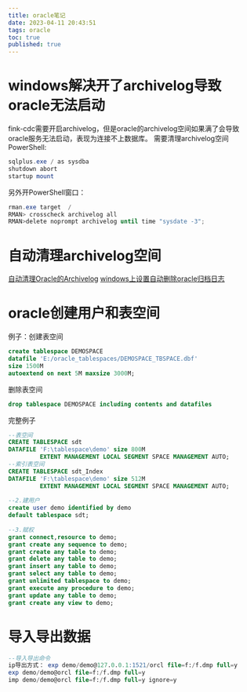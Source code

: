 ```yaml
---
title: oracle笔记
date: 2023-04-11 20:43:51
tags: oracle
toc: true
published: true
---
```


# windows解决开了archivelog导致oracle无法启动

fink-cdc需要开启archivelog，但是oracle的archivelog空间如果满了会导致oracle服务无法启动，表现为连接不上数据库。
需要清理archivelog空间
PowerShell:
```powershell
sqlplus.exe / as sysdba
shutdown abort
startup mount
```

另外开PowerShell窗口：
```powershell
rman.exe target  /
RMAN> crosscheck archivelog all
RMAN>delete noprompt archivelog until time "sysdate -3";
```

# 自动清理archivelog空间
[自动清理Oracle的Archivelog](https://blog.csdn.net/jump_gu/article/details/116159584)
[windows上设置自动删除oracle归档日志](https://blog.csdn.net/lixiaohuiok111/article/details/78119683?utm_medium=distribute.pc_relevant.none-task-blog-2~default~baidujs_baidulandingword~default-4-78119683-blog-116159584.235^v28^pc_relevant_t0_download&spm=1001.2101.3001.4242.3&utm_relevant_index=7)


# oracle创建用户和表空间

例子：创建表空间
```sql
create tablespace DEMOSPACE 
datafile 'E:/oracle_tablespaces/DEMOSPACE_TBSPACE.dbf' 
size 1500M 
autoextend on next 5M maxsize 3000M;
```
删除表空间
```sql
drop tablespace DEMOSPACE including contents and datafiles
```

完整例子
```sql
--表空间
CREATE TABLESPACE sdt
DATAFILE 'F:\tablespace\demo' size 800M
         EXTENT MANAGEMENT LOCAL SEGMENT SPACE MANAGEMENT AUTO; 
--索引表空间
CREATE TABLESPACE sdt_Index
DATAFILE 'F:\tablespace\demo' size 512M         
         EXTENT MANAGEMENT LOCAL SEGMENT SPACE MANAGEMENT AUTO;     
 
--2.建用户
create user demo identified by demo 
default tablespace sdt;
 
--3.赋权
grant connect,resource to demo;
grant create any sequence to demo;
grant create any table to demo;
grant delete any table to demo;
grant insert any table to demo;
grant select any table to demo;
grant unlimited tablespace to demo;
grant execute any procedure to demo;
grant update any table to demo;
grant create any view to demo;
```

# 导入导出数据
```sql
--导入导出命令   
ip导出方式： exp demo/demo@127.0.0.1:1521/orcl file=f:/f.dmp full=y
exp demo/demo@orcl file=f:/f.dmp full=y
imp demo/demo@orcl file=f:/f.dmp full=y ignore=y
```